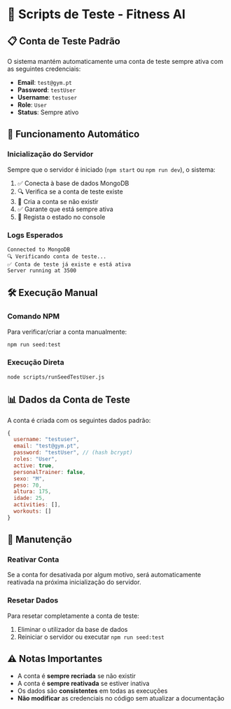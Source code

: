 # 🧪 Scripts de Teste - Fitness AI

## 📋 Conta de Teste Padrão

O sistema mantém automaticamente uma conta de teste sempre ativa com as seguintes credenciais:

- **Email**: `test@gym.pt`
- **Password**: `testUser`
- **Username**: `testuser`
- **Role**: `User`
- **Status**: Sempre ativo

## 🚀 Funcionamento Automático

### Inicialização do Servidor
Sempre que o servidor é iniciado (`npm start` ou `npm run dev`), o sistema:

1. ✅ Conecta à base de dados MongoDB
2. 🔍 Verifica se a conta de teste existe
3. 🔧 Cria a conta se não existir
4. ✅ Garante que está sempre ativa
5. 📝 Regista o estado no console

### Logs Esperados
```
Connected to MongoDB
🔍 Verificando conta de teste...
✅ Conta de teste já existe e está ativa
Server running at 3500
```

## 🛠️ Execução Manual

### Comando NPM
Para verificar/criar a conta manualmente:
```bash
npm run seed:test
```

### Execução Direta
```bash
node scripts/runSeedTestUser.js
```

## 📊 Dados da Conta de Teste

A conta é criada com os seguintes dados padrão:

```javascript
{
  username: "testuser",
  email: "test@gym.pt",
  password: "testUser", // (hash bcrypt)
  roles: "User",
  active: true,
  personalTrainer: false,
  sexo: "M",
  peso: 70,
  altura: 175,
  idade: 25,
  activities: [],
  workouts: []
}
```

## 🔧 Manutenção

### Reativar Conta
Se a conta for desativada por algum motivo, será automaticamente reativada na próxima inicialização do servidor.

### Resetar Dados
Para resetar completamente a conta de teste:
1. Eliminar o utilizador da base de dados
2. Reiniciar o servidor ou executar `npm run seed:test`

## ⚠️ Notas Importantes

- A conta é **sempre recriada** se não existir
- A conta é **sempre reativada** se estiver inativa
- Os dados são **consistentes** em todas as execuções
- **Não modificar** as credenciais no código sem atualizar a documentação
